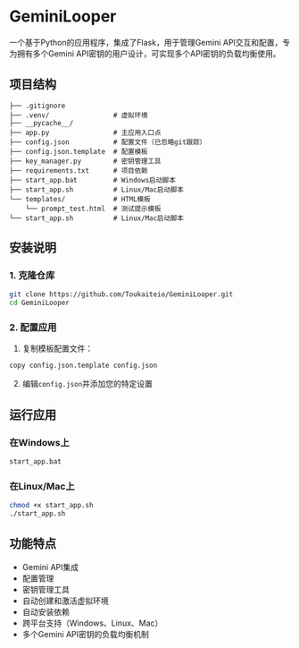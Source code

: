 # GeminiLooper

一个基于Python的应用程序，集成了Flask，用于管理Gemini API交互和配置，专为拥有多个Gemini API密钥的用户设计，可实现多个API密钥的负载均衡使用。

## 项目结构
```
├── .gitignore
├── .venv/                # 虚拟环境
├── __pycache__/
├── app.py                # 主应用入口点
├── config.json           # 配置文件（已忽略git跟踪）
├── config.json.template  # 配置模板
├── key_manager.py        # 密钥管理工具
├── requirements.txt      # 项目依赖
├── start_app.bat         # Windows启动脚本
├── start_app.sh          # Linux/Mac启动脚本
└── templates/            # HTML模板
    └── prompt_test.html  # 测试提示模板
└── start_app.sh          # Linux/Mac启动脚本
```

## 安装说明

### 1. 克隆仓库
```bash
git clone https://github.com/Toukaiteio/GeminiLooper.git
cd GeminiLooper
```

### 2. 配置应用
1. 复制模板配置文件：
```bash
copy config.json.template config.json
```
2. 编辑`config.json`并添加您的特定设置

## 运行应用

### 在Windows上
```bash
start_app.bat
```

### 在Linux/Mac上
```bash
chmod +x start_app.sh
./start_app.sh
```

## 功能特点
- Gemini API集成
- 配置管理
- 密钥管理工具
- 自动创建和激活虚拟环境
- 自动安装依赖
- 跨平台支持（Windows、Linux、Mac）
- 多个Gemini API密钥的负载均衡机制
